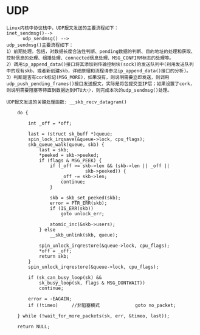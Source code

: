 # UDP
    Linux内核中协议栈中，UDP报文发送的主要流程如下：
    inet_sendmsg()-->
          udp_sendmsg() -->
    udp_sendmsg()主要流程如下：
    1）前期处理。包括，对数据长度合法性判断、pending数据的判断、目的地址的处理和获取、控制信息的处理、组播处理、connected信息处理、MSG_CONFIRM标志的处理等。
    2）调用ip_append_data()接口将其添加到传输控制块(sock)的发送队列中(利用发送队列中的现有skb，或者新创建skb，详细原理和流程请参见ip_append_data()接口的分析)。
    3）判断是否有cork标记(MSG_MORE)，如果没有，则说明需要立即发送，则调用udp_push_pending_frames()接口发送报文，实际是将包提交至IP层；如果设置了cork，则说明需要阻塞等待直到数据达到MTU大小，则完成本次的udp_sendmsg()处理。
    
    UDP报文发送的关键处理函数: __skb_recv_datagram() 
```
    do {
		
		int _off = *off;

		last = (struct sk_buff *)queue;
		spin_lock_irqsave(&queue->lock, cpu_flags);
		skb_queue_walk(queue, skb) {
			last = skb;
			*peeked = skb->peeked;
			if (flags & MSG_PEEK) {
				if (_off >= skb->len && (skb->len || _off ||
							 skb->peeked)) {
					_off -= skb->len;
					continue;
				}

				skb = skb_set_peeked(skb);
				error = PTR_ERR(skb);
				if (IS_ERR(skb))
					goto unlock_err;

				atomic_inc(&skb->users);
			} else
				__skb_unlink(skb, queue);

			spin_unlock_irqrestore(&queue->lock, cpu_flags);
			*off = _off;
			return skb;
		}
		spin_unlock_irqrestore(&queue->lock, cpu_flags);

		if (sk_can_busy_loop(sk) &&
		    sk_busy_loop(sk, flags & MSG_DONTWAIT))
			continue;

		error = -EAGAIN;
		if (!timeo)		//非阻塞模式 			goto no_packet;

	} while (!wait_for_more_packets(sk, err, &timeo, last));

	return NULL;
```
